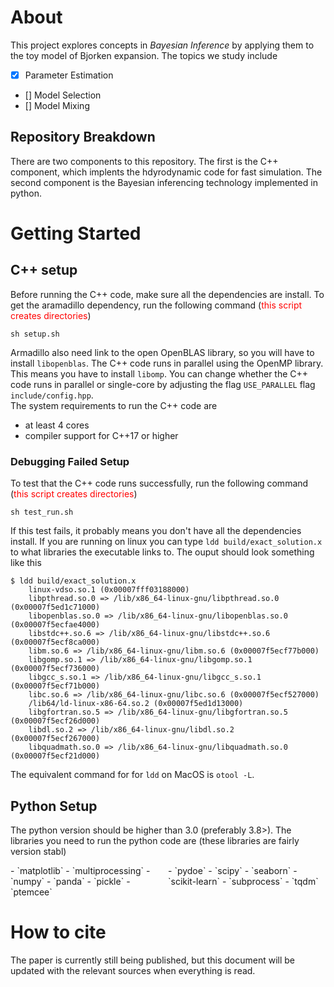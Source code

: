 # About

This project explores concepts in *Bayesian Inference* by applying them to the 
toy model of Bjorken expansion.
The topics we study include
- [x] Parameter Estimation
- [] Model Selection
- [] Model Mixing

## Repository Breakdown

There are two components to this repository.
The first is the C++ component, which implents the hdyrodynamic code for fast
simulation.
The second component is the Bayesian inferencing technology implemented in 
python.

# Getting Started

## C++ setup
Before running the C++ code, make sure all the dependencies are install.
To get the aramadillo dependency, run the following command
(<span style="color:red">this script creates directories</span>)
```terminal
sh setup.sh
```
Armadillo also need link to the open OpenBLAS library, so you will have to 
install `libopenblas`.
The C++ code runs in parallel using the OpenMP library.
This means you have to install `libomp`.
You can change whether the C++ code runs in parallel or single-core by
adjusting the flag `USE_PARALLEL` flag `include/config.hpp`.  
The system requirements to run the C++ code are
- at least 4 cores
- compiler support for C++17 or higher  

### Debugging Failed Setup
To test that the C++ code runs successfully, run the following command
(<span style="color:red">this script creates directories</span>)
```terminal
sh test_run.sh
```
If this test fails, it probably means you don't have all the dependencies
install.
If you are running on linux you can type `ldd build/exact_solution.x` to 
what libraries the executable links to.
The ouput should look something like this
```terminal
$ ldd build/exact_solution.x 
	linux-vdso.so.1 (0x00007fff03188000)
	libpthread.so.0 => /lib/x86_64-linux-gnu/libpthread.so.0 (0x00007f5ed1c71000)
	libopenblas.so.0 => /lib/x86_64-linux-gnu/libopenblas.so.0 (0x00007f5ecfae4000)
	libstdc++.so.6 => /lib/x86_64-linux-gnu/libstdc++.so.6 (0x00007f5ecf8ca000)
	libm.so.6 => /lib/x86_64-linux-gnu/libm.so.6 (0x00007f5ecf77b000)
	libgomp.so.1 => /lib/x86_64-linux-gnu/libgomp.so.1 (0x00007f5ecf736000)
	libgcc_s.so.1 => /lib/x86_64-linux-gnu/libgcc_s.so.1 (0x00007f5ecf71b000)
	libc.so.6 => /lib/x86_64-linux-gnu/libc.so.6 (0x00007f5ecf527000)
    /lib64/ld-linux-x86-64.so.2 (0x00007f5ed1d13000)
	libgfortran.so.5 => /lib/x86_64-linux-gnu/libgfortran.so.5 (0x00007f5ecf26d000)
	libdl.so.2 => /lib/x86_64-linux-gnu/libdl.so.2 (0x00007f5ecf267000)
	libquadmath.so.0 => /lib/x86_64-linux-gnu/libquadmath.so.0 (0x00007f5ecf21d000)
```
The equivalent command for for `ldd` on MacOS is `otool -L`.

## Python Setup
The python version should be higher than 3.0 (preferably 3.8>).
The libraries you need to run the python code are
(these libraries are fairly version stabl)
<div style="display: grid; grid-template-columns: 1fr 1fr;">
  <div style="text-align: just;" markdown="1">
- `matplotlib`
- `multiprocessing`
- `numpy`
- `panda`
- `pickle`
- `ptemcee`
  </div>
  <div style="text-algin: just;" markdown="1">
- `pydoe`
- `scipy`
- `seaborn`
- `scikit-learn`
- `subprocess`
- `tqdm`
  </div>
</div>


# How to cite
The paper is currently still being published, but this document will be updated with the relevant sources when everything is read.
